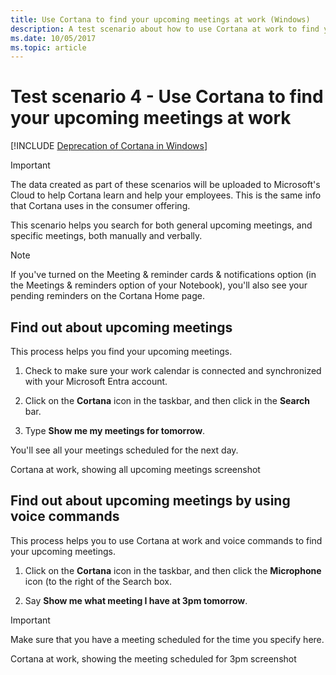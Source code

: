 ```yaml
---
title: Use Cortana to find your upcoming meetings at work (Windows)
description: A test scenario about how to use Cortana at work to find your upcoming meetings.
ms.date: 10/05/2017
ms.topic: article
--- 
```


# Test scenario 4 - Use Cortana to find your upcoming meetings at work
<!--Using include for Cortana in Windows deprecation -->
[!INCLUDE [Deprecation of Cortana in Windows](./includes/cortana-deprecation.md)] 

>[!Important]
>The data created as part of these scenarios will be uploaded to Microsoft's Cloud to help Cortana learn and help your employees. This is the same info that Cortana uses in the consumer offering. 

This scenario helps you search for both general upcoming meetings, and specific meetings, both manually and verbally. 

>[!Note]
>If you've turned on the Meeting & reminder cards & notifications option (in the Meetings & reminders option of your Notebook), you'll also see your pending reminders on the Cortana Home page. 

## Find out about upcoming meetings 

This process helps you find your upcoming meetings. 

1. Check to make sure your work calendar is connected and synchronized with your Microsoft Entra account. 

2. Click on the **Cortana** icon in the taskbar, and then click in the **Search** bar. 

3. Type **Show me my meetings for tomorrow**. 

You'll see all your meetings scheduled for the next day. 

Cortana at work, showing all upcoming meetings
screenshot 

## Find out about upcoming meetings by using voice commands 

This process helps you to use Cortana at work and voice commands to find your upcoming meetings. 

1. Click on the **Cortana** icon in the taskbar, and then click the **Microphone** icon (to the right of the Search box. 

2. Say **Show me what meeting I have at 3pm tomorrow**. 

>[!Important]
>Make sure that you have a meeting scheduled for the time you specify here. 

Cortana at work, showing the meeting scheduled for 3pm
screenshot
